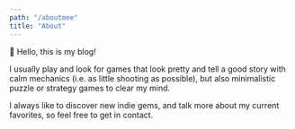```yaml
---
path: "/aboutmee"
title: "About"
---
```


👋 Hello, this is my blog! 

I usually play and look for games that look pretty and tell a good story with calm mechanics (i.e. as little shooting as possible), but also minimalistic puzzle or strategy games to clear my mind.  

I always like to discover new indie gems, and talk more about my current favorites, so feel free to get in contact. 
